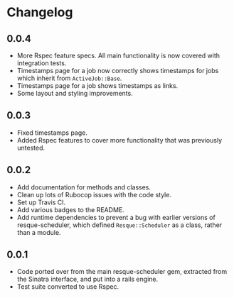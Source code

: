 # Changelog

## 0.0.4
* More Rspec feature specs. All main functionality is now covered with 
integration tests.
* Timestamps page for a job now correctly shows timestamps for jobs which
inherit from `ActiveJob::Base`.
* Timestamps page for a job shows timestamps as links.
* Some layout and styling improvements.

## 0.0.3
* Fixed timestamps page.
* Added Rspec features to cover more functionality that was previously untested.

## 0.0.2
* Add documentation for methods and classes.
* Clean up lots of Rubocop issues with the code style.
* Set up Travis CI.
* Add various badges to the README.
* Add runtime dependencies to prevent a bug with earlier versions of 
resque-scheduler, which defined `Resque::Scheduler` as a class, rather than a 
module.

## 0.0.1
* Code ported over from the main resque-scheduler gem, extracted from the 
Sinatra interface, and put into a rails engine.
* Test suite converted to use Rspec.